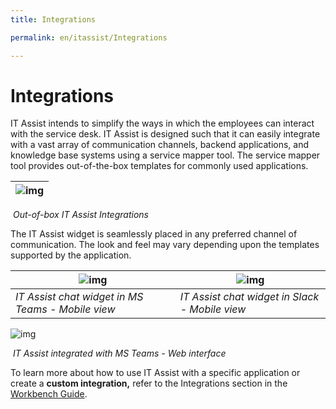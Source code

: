 ```yaml
---
title: Integrations

permalink: en/itassist/Integrations

---
```


# Integrations

IT Assist intends to simplify the ways in which the employees can interact with the service desk. IT Assist is designed such that it can easily integrate with a vast array of communication channels, backend applications, and knowledge base systems using a service mapper tool. The service mapper tool provides out-of-the-box templates for commonly used applications. 

| ![img](https://lh4.googleusercontent.com/u_4XC1Ac6R44T8Nf_1gwftAcqfHwGEcIa7TdRmCkQ-si5vT3yFOiD6Y0OgSQipUR6eogETOBYogEIF3PI3SK7oJ0KEXYaxTholQvnHAJTqy8IVj_g38M6UKx_ttecI1mvRUMZq3VZao6TzRfDFinAzxVSEsBRsY9j4iHvmTqrZoNdaeR6bM6LyHscQykZPQDrS8Q) |
| ------------------------------------------------------------ |

​															*Out-of-box IT Assist Integrations*

The IT Assist widget is seamlessly placed in any preferred channel of communication. The look and feel may vary depending upon the templates supported by the application.

| ![img](https://lh3.googleusercontent.com/209s9iHYkcRbYHirAO_jqYlyor2HwrDblsdXsjblEexFP614b-SUP0-Uee0JoSz3m4PEY9OKl7tLL22UdM3BLSW1MtBdggeH6-knS9U74W62g7F1R53O6d37kMmZnAu1mqD7M1nC3KKtaxjf-_1sqvTRW0SH8R_436xjCrbn_Q9v0plRASiPZX0gvfYa) | ![img](https://lh6.googleusercontent.com/T0OEq-xTCV_Bfdv21mdmSJpKjsE-BX7lyvGeLUFxZXIhrSYdlaTGq9s4ih295IGWiWnzCib5Gzy7rMFqeQWAGUYSTOMhLykI2kH0Kcos6OGTSiMHCTcabLtXlLol8NvwFndjsUETtePbc0lxCSG-ttUT-gjemfR7xcO4Ij9xGmWszE2U2QEVTwuYTW7Q) |
| ------------------------------------------------------------ | ------------------------------------------------------------ |
| *IT Assist chat widget in MS Teams - Mobile view*            | *IT Assist chat widget in Slack - Mobile view*               |



![img](https://lh3.googleusercontent.com/VvmNDhWHwgGzxLP37yltmTeBIkVBfx0cOO1cQGJi5WWFl81mqOS03hYkkUBo0Nd-g_ImYPtUfyTb_7IMOau_uuXVXtYldMtmbUQH2rRS7vNpVlNynGVmp-mV3Cnskhmu9Vc6igOUelMSPx-wqtkIQ8p-WtTqmlQVJfYBroIDD3sWg61nozX0E9kZ-hZR)

​												*IT Assist integrated with MS Teams - Web interface* 

To learn more about how to use IT Assist with a specific application or create a **custom integration,** refer to the Integrations section in the [Workbench Guide](https://docs.google.com/document/d/1O_NP0HgupKwLae216EHm5madwR-Xk2dO/edit#bookmark=id.8779xp2lqm8s). 